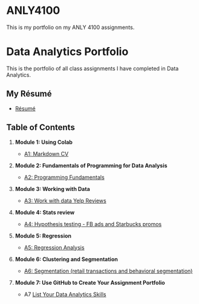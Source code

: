 # ANLY4100
This is my portfolio on my ANLY 4100 assignments.
# Data Analytics Portfolio
This is the portfolio of all class assignments I have completed in Data Analytics.

## My Résumé
- [Résumé](https://colab.research.google.com/drive/14WTD7_WT7XaBk9I7WJwgFHwcaXmBDfeS?usp=sharing)

## Table of Contents
1. **Module 1: Using Colab**
   - [A1: Markdown CV](https://colab.research.google.com/drive/14WTD7_WT7XaBk9I7WJwgFHwcaXmBDfeS?usp=sharing)
   
2. **Module 2: Fundamentals of Programming for Data Analysis**
   - [A2: Programming Fundamentals](https://colab.research.google.com/drive/1r2q1JvbuQ5cyLMZfvz48HfXLOXyxO0jA?usp=sharing)
   
3. **Module 3: Working with Data**
   - [A3: Work with data Yelp Reviews](https://colab.research.google.com/drive/1ODB6W5GLpA8OEmD9GCm71gwlbLNn6vXS?usp=sharing)
  
4. **Module 4: Stats review**
   - [A4: Hypothesis testing - FB ads and Starbucks promos](https://colab.research.google.com/drive/1zEm9McbP8q9HD72C1VMLGaboZWrTu7vt?usp=sharing)

5. **Module 5: Regression**
   - [A5: Regression Analysis](https://colab.research.google.com/drive/1YRyDT3TN3r4U71rViTS3AaKiJ6v6XaWy?usp=sharing)

6. **Module 6: Clustering and Segmentation**
   - [A6: Segmentation (retail transactions and behavioral segmentation)](https://colab.research.google.com/drive/1rcvAZ5iE7x46s_DFZ3Sh9O3795OXrX_j?usp=sharing)
   
7. **Module 7: Use GitHub to Create Your Assignment Portfolio**
    - A7 [List Your Data Analytics Skills](https://github.com/maddieheldt/ANLY4100/blob/main/README.md)
  

